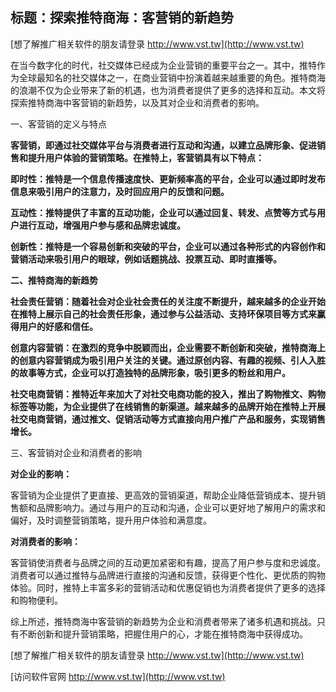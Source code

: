 ## **标题：探索推特商海：客营销的新趋势**

[想了解推广相关软件的朋友请登录 http://www.vst.tw](http://www.vst.tw)

在当今数字化的时代，社交媒体已经成为企业营销的重要平台之一。其中，推特作为全球最知名的社交媒体之一，在商业营销中扮演着越来越重要的角色。推特商海的浪潮不仅为企业带来了新的机遇，也为消费者提供了更多的选择和互动。本文将探索推特商海中客营销的新趋势，以及其对企业和消费者的影响。

一、客营销的定义与特点

**客营销，即通过社交媒体平台与消费者进行互动和沟通，以建立品牌形象、促进销售和提升用户体验的营销策略。在推特上，客营销具有以下特点：**

**即时性：推特是一个信息传播速度快、更新频率高的平台，企业可以通过即时发布信息来吸引用户的注意力，及时回应用户的反馈和问题。**

**互动性：推特提供了丰富的互动功能，企业可以通过回复、转发、点赞等方式与用户进行互动，增强用户参与感和品牌忠诚度。**

**创新性：推特是一个容易创新和突破的平台，企业可以通过各种形式的内容创作和营销活动来吸引用户的眼球，例如话题挑战、投票互动、即时直播等。**

**二、推特商海的新趋势**

**社会责任营销：随着社会对企业社会责任的关注度不断提升，越来越多的企业开始在推特上展示自己的社会责任形象，通过参与公益活动、支持环保项目等方式来赢得用户的好感和信任。**

**创意内容营销：在激烈的竞争中脱颖而出，企业需要不断创新和突破，推特商海上的创意内容营销成为吸引用户关注的关键。通过原创内容、有趣的视频、引人入胜的故事等方式，企业可以打造独特的品牌形象，吸引更多的粉丝和用户。**

**社交电商营销：推特近年来加大了对社交电商功能的投入，推出了购物推文、购物标签等功能，为企业提供了在线销售的新渠道。越来越多的品牌开始在推特上开展社交电商营销，通过推文、促销活动等方式直接向用户推广产品和服务，实现销售增长。**

三、客营销对企业和消费者的影响

**对企业的影响：**

客营销为企业提供了更直接、更高效的营销渠道，帮助企业降低营销成本、提升销售额和品牌影响力。通过与用户的互动和沟通，企业可以更好地了解用户的需求和偏好，及时调整营销策略，提升用户体验和满意度。

**对消费者的影响：**

客营销使消费者与品牌之间的互动更加紧密和有趣，提高了用户参与度和忠诚度。消费者可以通过推特与品牌进行直接的沟通和反馈，获得更个性化、更优质的购物体验。同时，推特上丰富多彩的营销活动和优惠促销也为消费者提供了更多的选择和购物便利。

综上所述，推特商海中客营销的新趋势为企业和消费者带来了诸多机遇和挑战。只有不断创新和提升营销策略，把握住用户的心，才能在推特商海中获得成功。

[想了解推广相关软件的朋友请登录 http://www.vst.tw](http://www.vst.tw)


[访问软件官网 http://www.vst.tw](http://www.vst.tw)
